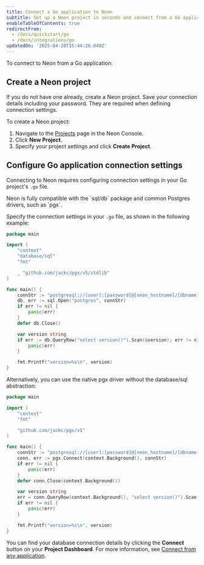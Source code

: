 ```yaml
---
title: Connect a Go application to Neon
subtitle: Set up a Neon project in seconds and connect from a Go application
enableTableOfContents: true
redirectFrom:
  - /docs/quickstart/go
  - /docs/integrations/go
updatedOn: '2025-04-20T15:44:26.049Z'
---
```


To connect to Neon from a Go application:

<ConnectionSnippet />

<Steps>

## Create a Neon project

If you do not have one already, create a Neon project. Save your connection details including your password. They are required when defining connection settings.

To create a Neon project:

1. Navigate to the [Projects](https://console.neon.tech/app/projects) page in the Neon Console.
2. Click **New Project**.
3. Specify your project settings and click **Create Project**.

## Configure Go application connection settings

Connecting to Neon requires configuring connection settings in your Go project's `.go` file.

<Admonition type="note">
Neon is fully compatible with the `sql/db` package and common Postgres drivers, such as `pgx`.
</Admonition>

Specify the connection settings in your `.go` file, as shown in the following example:

```go
package main

import (
    "context"
    "database/sql"
    "fmt"

    _ "github.com/jackc/pgx/v5/stdlib"
)

func main() {
    connStr := "postgresql://[user]:[password]@[neon_hostname]/[dbname]?sslmode=require"
    db, err := sql.Open("postgres", connStr)
    if err != nil {
        panic(err)
    }
    defer db.Close()

    var version string
    if err := db.QueryRow("select version()").Scan(&version); err != nil {
        panic(err)
    }

    fmt.Printf("version=%s\n", version)
}
```

Alternatively, you can use the native pgx driver without the database/sql abstraction:

```go
package main

import (
    "context"
    "fmt"

    "github.com/jackc/pgx/v5"
)

func main() {
    connStr := "postgresql://[user]:[password]@[neon_hostname]/[dbname]?sslmode=require"
    conn, err := pgx.Connect(context.Background(), connStr)
    if err != nil {
        panic(err)
    }
    defer conn.Close(context.Background())

    var version string
    err = conn.QueryRow(context.Background(), "select version()").Scan(&version)
    if err != nil {
        panic(err)
    }

    fmt.Printf("version=%s\n", version)
}
```

You can find your database connection details by clicking the **Connect** button on your **Project Dashboard**. For more information, see [Connect from any application](/docs/connect/connect-from-any-app).

</Steps>

<NeedHelp/>
